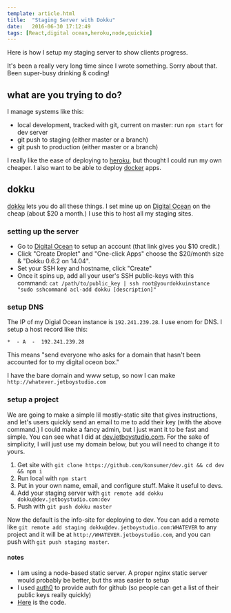 ```yaml
---
template: article.html
title:  "Staging Server with Dokku"
date:   2016-06-30 17:12:49
tags: [React,digital ocean,heroku,node,quickie]
---
```


Here is how I setup my staging server to show clients progress.

It's been a really very long time since I wrote something. Sorry about that. Been super-busy drinking & coding!

## what are you trying to do?

I manage systems like this:

*  local development, tracked with git, current on master: run `npm start` for dev server
*  git push to staging (either master or a branch)
*  git push to production (either master or a branch)

I really like the ease of deploying to [heroku](https://www.heroku.com/), but thought I could run my own cheaper. I also want to be able to deploy [docker](https://www.docker.com/) apps.

## dokku

[dokku](https://github.com/dokku/dokku) lets you do all these things. I set mine up on [Digital Ocean](https://www.digitalocean.com/?refcode=333f9dfd59df&utm_campaign=Referral_Invite&utm_medium=Referral_Program) on the cheap (about $20 a month.) I use this to host all my staging sites.

### setting up the server

*  Go to [Digital Ocean](https://www.digitalocean.com/?refcode=333f9dfd59df&utm_campaign=Referral_Invite&utm_medium=Referral_Program) to setup an account (that link gives you $10 credit.)
*  Click "Create Droplet" and "One-click Apps" choose the $20/month size & "Dokku 0.6.2 on 14.04".
* Set your SSH key and hostname, click "Create"
* Once it spins up, add all your user's SSH public-keys with this command: `cat /path/to/public_key | ssh root@yourdokkuinstance "sudo sshcommand acl-add dokku [description]"`

### setup DNS

The IP of my Digial Ocean instance is `192.241.239.28`. I use enom for DNS. I setup a host record like this:

```
*  - A  -  192.241.239.28
```

This means "send everyone who asks for a domain that hasn't been accounted for to my digital oceon box."

I have the bare domain and www setup, so now I can make `http://whatever.jetboystudio.com`

### setup a project

We are going to make a simple lil mostly-static site that gives instructions, and let's users quickly send an email to me to add their key (with the above command.) I could make a fancy admin, but I just want it to be fast and simple. You can see what I did at [dev.jetboystudio.com](http://dev.jetboystudio.com/). For the sake of simplicity, I will just use my domain below, but you will need to change it to yours.

1. Get site with `git clone https://github.com/konsumer/dev.git && cd dev && npm i`
2. Run local with `npm start`
3. Put in your own name, email, and configure stuff. Make it useful to devs.
4. Add your staging server with `git remote add dokku dokku@dev.jetboystudio.com:dev`
5. Push with `git push dokku master`

Now the default is the info-site for deploying to dev. You can add a remote like `git remote add staging dokku@dev.jetboystudio.com:WHATEVER` to any project and it will be at `http://WHATEVER.jetboystudio.com`, and you can push with `git push staging master`.

#### notes

*  I am using a node-based static server. A proper nginx static server would probably be better, but ths was easier to setup
*  I used [auth0](https://auth0.com/) to provide auth for github (so people can get a list of their public keys really quickly)
*  [Here](https://github.com/konsumer/dev) is the code.
